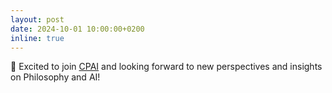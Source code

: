 ```yaml
---
layout: post
date: 2024-10-01 10:00:00+0200
inline: true
---
```

:thought_balloon: Excited to join [CPAI](https://cpaicopenhagen.wordpress.com/) and looking forward to new perspectives and insights on Philosophy and AI!